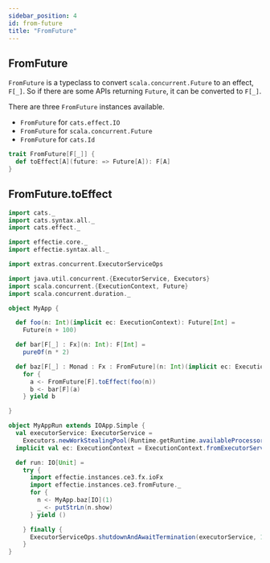 ```yaml
---
sidebar_position: 4
id: from-future
title: "FromFuture"
---
```

## FromFuture

`FromFuture` is a typeclass to convert `scala.concurrent.Future` to an effect, `F[_]`. So if there are some APIs returning `Future`, it can be converted to `F[_]`.

There are three `FromFuture` instances available.
* `FromFuture` for `cats.effect.IO`
* `FromFuture` for `scala.concurrent.Future`
* `FromFuture` for `cats.Id`
```scala
trait FromFuture[F[_]] {
  def toEffect[A](future: => Future[A]): F[A]
}
```


## FromFuture.toEffect

```scala mdoc:compile-only
import cats._
import cats.syntax.all._
import cats.effect._

import effectie.core._
import effectie.syntax.all._

import extras.concurrent.ExecutorServiceOps

import java.util.concurrent.{ExecutorService, Executors}
import scala.concurrent.{ExecutionContext, Future}
import scala.concurrent.duration._

object MyApp {

  def foo(n: Int)(implicit ec: ExecutionContext): Future[Int] =
    Future(n + 100)

  def bar[F[_] : Fx](n: Int): F[Int] =
    pureOf(n * 2)

  def baz[F[_] : Monad : Fx : FromFuture](n: Int)(implicit ec: ExecutionContext): F[Int] =
    for {
      a <- FromFuture[F].toEffect(foo(n))
      b <- bar[F](a)
    } yield b

}

object MyAppRun extends IOApp.Simple {
  val executorService: ExecutorService =
    Executors.newWorkStealingPool(Runtime.getRuntime.availableProcessors() >> 1)
  implicit val ec: ExecutionContext = ExecutionContext.fromExecutorService(executorService)

  def run: IO[Unit] =
    try {
      import effectie.instances.ce3.fx.ioFx
      import effectie.instances.ce3.fromFuture._
      for {
        n <- MyApp.baz[IO](1)
        _ <- putStrLn(n.show)
      } yield ()

    } finally {
      ExecutorServiceOps.shutdownAndAwaitTermination(executorService, 1.second)
    }
}
```
